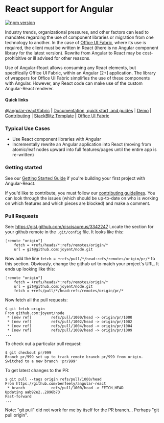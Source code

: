 # React support for Angular

[![npm version](https://badge.fury.io/js/%40angular-react%2Fcore.svg)](https://www.npmjs.com/package/@angular-react/core)

Industry trends, organizational pressures, and other factors can lead to mandates regarding the use of component libraries or migration from one technology to another.  In the case of [Office UI Fabric][fab], where its use is required, the client must be written in React (there is no Angular component library for the latest version).  Rewrite from Angular to React may be cost-prohibitive or ill advised for other reasons.  

Use of Angular-React allows consuming any React elements, but specifically Office UI Fabric, within an Angular [2+] application.  The library of wrappers for Office UI Fabric simplifies the use of these components with Angular.  However, any React code can make use of the custom Angular-React renderer.

#### Quick links
[@angular-react/fabric](https://www.npmjs.com/package/@angular-react/fabric) |
[Documentation, quick start, and guides][ard] |
[Demo][ard-demo] |
[Contributing](https://github.com/benfeely/angular-react/blob/master/CONTRIBUTING.md) |
[StackBlitz Template](https://stackblitz.com/edit/angular-react) |
[Office UI Fabric](https://developer.microsoft.com/en-us/fabric)

### Typical Use Cases
- Use React component libraries with Angular
- Incrementally rewrite an Angular application into React (moving from atomic/leaf nodes upward into full features/pages until the entire app is re-written)

### Getting started

See our [Getting Started Guide][getting-started]
if you're building your first project with Angular-React.

If you'd like to contribute, you must follow our [contributing guidelines](https://github.com/angular/material2/blob/master/CONTRIBUTING.md).
You can look through the issues (which should be up-to-date on who is working on which features and which pieces are blocked) and make a comment.

[ard]: https://benfeely.github.io/angular-react
[ard-demo]: https://benfeely.github.io/angular-react/demo
[getting-started]: https://benfeely.github.io/angular-react/docs/getting-started
[fab]: https://developer.microsoft.com/en-us/fabric

### Pull Requests
See: https://gist.github.com/piscisaureus/3342247
Locate the section for your github remote in the `.git/config` file. It looks like this:

```
[remote "origin"]
	fetch = +refs/heads/*:refs/remotes/origin/*
	url = git@github.com:joyent/node.git
```

Now add the line `fetch = +refs/pull/*/head:refs/remotes/origin/pr/*` to this section. Obviously, change the github url to match your project's URL. It ends up looking like this:

```
[remote "origin"]
	fetch = +refs/heads/*:refs/remotes/origin/*
	url = git@github.com:joyent/node.git
	fetch = +refs/pull/*/head:refs/remotes/origin/pr/*
```

Now fetch all the pull requests:

```
$ git fetch origin
From github.com:joyent/node
 * [new ref]         refs/pull/1000/head -> origin/pr/1000
 * [new ref]         refs/pull/1002/head -> origin/pr/1002
 * [new ref]         refs/pull/1004/head -> origin/pr/1004
 * [new ref]         refs/pull/1009/head -> origin/pr/1009
...
```

To check out a particular pull request:

```
$ git checkout pr/999
Branch pr/999 set up to track remote branch pr/999 from origin.
Switched to a new branch 'pr/999'
```

To get latest changes to the PR:

```
$ git pull --tags origin refs/pull/1000/head
From https://github.com/benfeely/angular-react
 * branch            refs/pull/1000/head -> FETCH_HEAD
Updating aab92e2..2896b73
Fast-forward
...
```

Note: "git pull" did not work for me by itself for the PR branch...  Perhaps "git pull origin".
